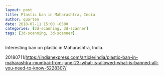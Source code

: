```yaml
---
layout: post
title: Plastic ban in Maharashtra, India
author: quorten
date: 2018-07-11 15:00 -0500
categories: [3d-scanning, 3d-scanner]
tags: [3d-scanning, 3d-scanner]
---
```


Interesting ban on plastic in Maharashtra, India.

20180711/https://indianexpress.com/article/india/plastic-ban-in-maharashtra-mumbai-from-june-23-what-is-allowed-what-is-banned-all-you-need-to-know-5228307/

